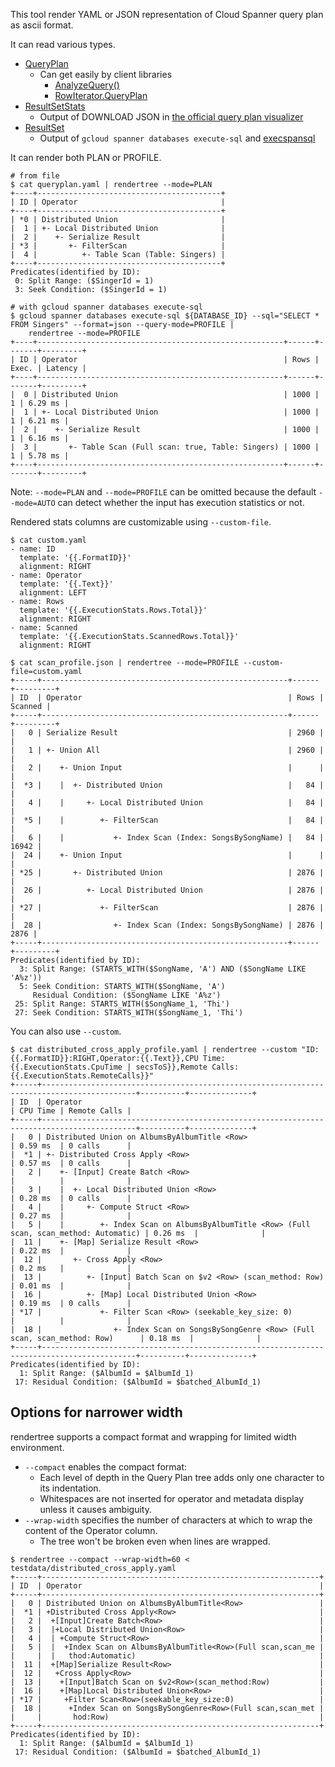 This tool render YAML or JSON representation of Cloud Spanner query plan as ascii format.

It can read various types.
* [QueryPlan](https://cloud.google.com/spanner/docs/reference/rest/v1/ResultSetStats?hl=en#QueryPlan)
  * Can get easily by client libraries
    * [AnalyzeQuery()](https://pkg.go.dev/cloud.google.com/go/spanner#ReadOnlyTransaction.AnalyzeQuery)
    * [RowIterator.QueryPlan](https://pkg.go.dev/cloud.google.com/go/spanner#RowIterator)
* [ResultSetStats](https://cloud.google.com/spanner/docs/reference/rest/v1/ResultSetStats?hl=en)
  * Output of DOWNLOAD JSON in [the official query plan visualizer](https://cloud.google.com/spanner/docs/tune-query-with-visualizer?hl=en)
* [ResultSet](https://cloud.google.com/spanner/docs/reference/rest/v1/ResultSet?hl=en)
  * Output of `gcloud spanner databases execute-sql` and [execspansql](https://github.com/apstndb/execspansql)

It can render both PLAN or PROFILE.

```
# from file
$ cat queryplan.yaml | rendertree --mode=PLAN
+----+-----------------------------------------+
| ID | Operator                                |
+----+-----------------------------------------+
| *0 | Distributed Union                       |
|  1 | +- Local Distributed Union              |
|  2 |    +- Serialize Result                  |
| *3 |       +- FilterScan                     |
|  4 |          +- Table Scan (Table: Singers) |
+----+-----------------------------------------+
Predicates(identified by ID):
 0: Split Range: ($SingerId = 1)
 3: Seek Condition: ($SingerId = 1)

# with gcloud spanner databases execute-sql
$ gcloud spanner databases execute-sql ${DATABASE_ID} --sql="SELECT * FROM Singers" --format=json --query-mode=PROFILE |
    rendertree --mode=PROFILE
+----+-------------------------------------------------------+------+-------+---------+
| ID | Operator                                              | Rows | Exec. | Latency |
+----+-------------------------------------------------------+------+-------+---------+
|  0 | Distributed Union                                     | 1000 |     1 | 6.29 ms |
|  1 | +- Local Distributed Union                            | 1000 |     1 | 6.21 ms |
|  2 |    +- Serialize Result                                | 1000 |     1 | 6.16 ms |
|  3 |       +- Table Scan (Full scan: true, Table: Singers) | 1000 |     1 | 5.78 ms |
+----+-------------------------------------------------------+------+-------+---------+
```

Note: `--mode=PLAN` and `--mode=PROFILE` can be omitted because the default `--mode=AUTO` can detect whether the input has execution statistics or not.

Rendered stats columns are customizable using `--custom-file`.

```
$ cat custom.yaml
- name: ID
  template: '{{.FormatID}}'
  alignment: RIGHT
- name: Operator
  template: '{{.Text}}'
  alignment: LEFT
- name: Rows
  template: '{{.ExecutionStats.Rows.Total}}'
  alignment: RIGHT
- name: Scanned
  template: '{{.ExecutionStats.ScannedRows.Total}}'
  alignment: RIGHT

$ cat scan_profile.json | rendertree --mode=PROFILE --custom-file=custom.yaml
+-----+-------------------------------------------------------+------+---------+
| ID  | Operator                                              | Rows | Scanned |
+-----+-------------------------------------------------------+------+---------+
|   0 | Serialize Result                                      | 2960 |         |
|   1 | +- Union All                                          | 2960 |         |
|   2 |    +- Union Input                                     |      |         |
|  *3 |    |  +- Distributed Union                            |   84 |         |
|   4 |    |     +- Local Distributed Union                   |   84 |         |
|  *5 |    |        +- FilterScan                             |   84 |         |
|   6 |    |           +- Index Scan (Index: SongsBySongName) |   84 |   16942 |
|  24 |    +- Union Input                                     |      |         |
| *25 |       +- Distributed Union                            | 2876 |         |
|  26 |          +- Local Distributed Union                   | 2876 |         |
| *27 |             +- FilterScan                             | 2876 |         |
|  28 |                +- Index Scan (Index: SongsBySongName) | 2876 |    2876 |
+-----+-------------------------------------------------------+------+---------+
Predicates(identified by ID):
  3: Split Range: (STARTS_WITH($SongName, 'A') AND ($SongName LIKE 'A%z'))
  5: Seek Condition: STARTS_WITH($SongName, 'A')
     Residual Condition: ($SongName LIKE 'A%z')
 25: Split Range: STARTS_WITH($SongName_1, 'Thi')
 27: Seek Condition: STARTS_WITH($SongName_1, 'Thi')
```

You can also use `--custom`.

```
$ cat distributed_cross_apply_profile.yaml | rendertree --custom "ID:{{.FormatID}}:RIGHT,Operator:{{.Text}},CPU Time:{{.ExecutionStats.CpuTime | secsToS}},Remote Calls:{{.ExecutionStats.RemoteCalls}}" 
+-----+-------------------------------------------------------------------------------------------+----------+--------------+
| ID  | Operator                                                                                  | CPU Time | Remote Calls |
+-----+-------------------------------------------------------------------------------------------+----------+--------------+
|   0 | Distributed Union on AlbumsByAlbumTitle <Row>                                             | 0.59 ms  | 0 calls      |
|  *1 | +- Distributed Cross Apply <Row>                                                          | 0.57 ms  | 0 calls      |
|   2 |    +- [Input] Create Batch <Row>                                                          |          |              |
|   3 |    |  +- Local Distributed Union <Row>                                                    | 0.28 ms  | 0 calls      |
|   4 |    |     +- Compute Struct <Row>                                                          | 0.27 ms  |              |
|   5 |    |        +- Index Scan on AlbumsByAlbumTitle <Row> (Full scan, scan_method: Automatic) | 0.26 ms  |              |
|  11 |    +- [Map] Serialize Result <Row>                                                        | 0.22 ms  |              |
|  12 |       +- Cross Apply <Row>                                                                | 0.2 ms   |              |
|  13 |          +- [Input] Batch Scan on $v2 <Row> (scan_method: Row)                            | 0.01 ms  |              |
|  16 |          +- [Map] Local Distributed Union <Row>                                           | 0.19 ms  | 0 calls      |
| *17 |             +- Filter Scan <Row> (seekable_key_size: 0)                                   |          |              |
|  18 |                +- Index Scan on SongsBySongGenre <Row> (Full scan, scan_method: Row)      | 0.18 ms  |              |
+-----+-------------------------------------------------------------------------------------------+----------+--------------+
Predicates(identified by ID):
  1: Split Range: ($AlbumId = $AlbumId_1)
 17: Residual Condition: ($AlbumId = $batched_AlbumId_1)
```
## Options for narrower width

rendertree supports a compact format and wrapping for limited width environment.

- `--compact` enables the compact format:
  - Each level of depth in the Query Plan tree adds only one character to its indentation.
  - Whitespaces are not inserted for operator and metadata display unless it causes ambiguity.
- `--wrap-width` specifies the number of characters at which to wrap the content of the Operator column.
  - The tree won't be broken even when lines are wrapped.

```
$ rendertree --compact --wrap-width=60 < testdata/distributed_cross_apply.yaml 
+-----+--------------------------------------------------------------+
| ID  | Operator                                                     |
+-----+--------------------------------------------------------------+
|   0 | Distributed Union on AlbumsByAlbumTitle<Row>                 |
|  *1 | +Distributed Cross Apply<Row>                                |
|   2 |  +[Input]Create Batch<Row>                                   |
|   3 |  |+Local Distributed Union<Row>                              |
|   4 |  | +Compute Struct<Row>                                      |
|   5 |  |  +Index Scan on AlbumsByAlbumTitle<Row>(Full scan,scan_me |
|     |  |   thod:Automatic)                                         |
|  11 |  +[Map]Serialize Result<Row>                                 |
|  12 |   +Cross Apply<Row>                                          |
|  13 |    +[Input]Batch Scan on $v2<Row>(scan_method:Row)           |
|  16 |    +[Map]Local Distributed Union<Row>                        |
| *17 |     +Filter Scan<Row>(seekable_key_size:0)                   |
|  18 |      +Index Scan on SongsBySongGenre<Row>(Full scan,scan_met |
|     |       hod:Row)                                               |
+-----+--------------------------------------------------------------+
Predicates(identified by ID):
  1: Split Range: ($AlbumId = $AlbumId_1)
 17: Residual Condition: ($AlbumId = $batched_AlbumId_1)
```
